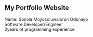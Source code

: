 ## My Portfolio Website

Name: Sonola Moyosoluwalorun Odunayo <br>
Software Developer/Engineer <br>
2years of programming experience
